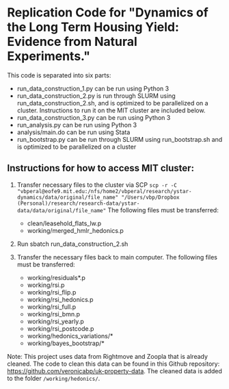 # Replication Code for "Dynamics of the Long Term Housing Yield: Evidence from Natural Experiments."

This code is separated into six parts:

- run_data_construction_1.py can be run using Python 3
- run_data_construction_2.py is run through SLURM using run_data_construction_2.sh, and is optimized to be parallelized on a cluster. Instructions to run it on the MIT cluster are included below.
- run_data_construction_3.py can be run using Python 3
- run_analysis.py can be run using Python 3
- analysis/main.do can be run using Stata
- run_bootstrap.py can be run through SLURM using run_bootstrap.sh and is optimized to be parallelized on a cluster

## Instructions for how to access MIT cluster:
1. Transfer necessary files to the cluster via SCP
`
scp -r -C "vbperal@eofe9.mit.edu:/nfs/home2/vbperal/research/ystar-dynamics/data/original/file_name" "/Users/vbp/Dropbox (Personal)/research/research-data/ystar-data/data/original/file_name"
`
The following files must be transferred:
    - clean/leasehold_flats_lw.p
    - working/merged_hmlr_hedonics.p

2. Run sbatch run_data_construction_2.sh

3. Transfer the necessary files back to main computer. The following files must be transferred:
    - working/residuals*.p
    - working/rsi.p
    - working/rsi_flip.p
    - working/rsi_hedonics.p
    - working/rsi_full.p
    - working/rsi_bmn.p
    - working/rsi_yearly.p
    - working/rsi_postcode.p
    - working/hedonics_variations/*
    - working/bayes_bootstrap/*


Note: This project uses data from Rightmove and Zoopla that is already cleaned. The code to clean this data can be found in this Github repository: https://github.com/veronicabp/uk-property-data. The cleaned data is added to the folder `/working/hedonics/`.